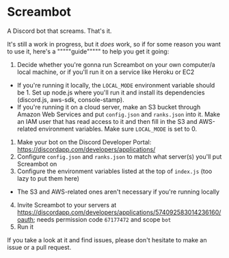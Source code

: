 # Screambot
A Discord bot that screams. That's it.

It's still a work in progress, but it _does_ work, so if for some reason you want to use it, here's a """""guide""""" to help you get it going:
1. Decide whether you're gonna run Screambot on your own computer/a local machine, or if you'll run it on a service like Heroku or EC2
 - If you're running it locally, the `LOCAL_MODE` environment variable should be 1. Set up node.js where you'll run it and install its dependencies (discord.js, aws-sdk, console-stamp).
 - If you're running it on a cloud server, make an S3 bucket through Amazon Web Services and put `config.json` and `ranks.json` into it. Make an IAM user that has read access to it and then fill in the S3 and AWS-related environment variables. Make sure `LOCAL_MODE` is set to 0. 
1. Make your bot on the Discord Developer Portal: https://discordapp.com/developers/applications/
2. Configure `config.json` and `ranks.json` to match what server(s) you'll put Screambot on
3. Configure the environment variables listed at the top of `index.js` (too lazy to put them here)
 - The S3 and AWS-related ones aren't necessary if you're running locally
4. Invite Screambot to your servers at https://discordapp.com/developers/applications/574092583014236160/oauth; needs permission code `67177472` and scope `bot`
5. Run it

If you take a look at it and find issues, please don't hesitate to make an issue or a pull request.
